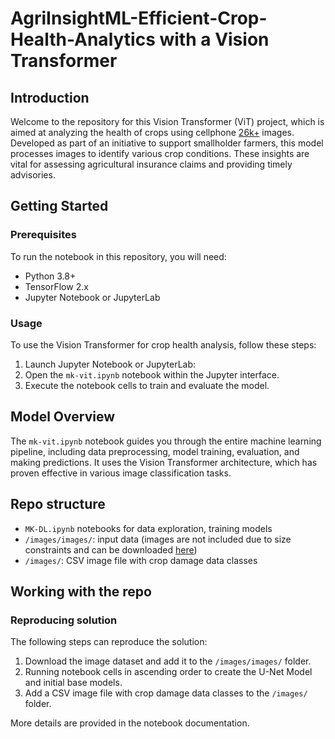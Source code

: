 # AgriInsightML-Efficient-Crop-Health-Analytics with a Vision Transformer

## Introduction
Welcome to the repository for this Vision Transformer (ViT) project, which is aimed at analyzing the health of crops using cellphone [26k+](https://www.kaggle.com/datasets/mosbehbarhoumi/zindidata) images. Developed as part of an initiative to support smallholder farmers, this model processes images to identify various crop conditions. These insights are vital for assessing agricultural insurance claims and providing timely advisories.

## Getting Started

### Prerequisites
To run the notebook in this repository, you will need:
- Python 3.8+
- TensorFlow 2.x
- Jupyter Notebook or JupyterLab

### Usage

To use the Vision Transformer for crop health analysis, follow these steps:

1. Launch Jupyter Notebook or JupyterLab:
2. Open the `mk-vit.ipynb` notebook within the Jupyter interface.
3. Execute the notebook cells to train and evaluate the model.

## Model Overview

The `mk-vit.ipynb` notebook guides you through the entire machine learning pipeline, including data preprocessing, model training, evaluation, and making predictions. It uses the Vision Transformer architecture, which has proven effective in various image classification tasks.

## Repo structure
- `MK-DL.ipynb` notebooks for data exploration, training models 
- `/images/images/`: input data (images are not included due to size constraints and can be downloaded [here](https://www.kaggle.com/datasets/mosbehbarhoumi/zindidata))
- `/images/`: CSV image file with crop damage data classes

## Working with the repo
### Reproducing solution

The following steps can reproduce the solution:

1. Download the image dataset and add it to the `/images/images/` folder.
2. Running notebook cells in ascending order to create the U-Net Model and initial base models.
3. Add a CSV image file with crop damage data classes to the `/images/` folder.


More details are provided in the notebook documentation.
